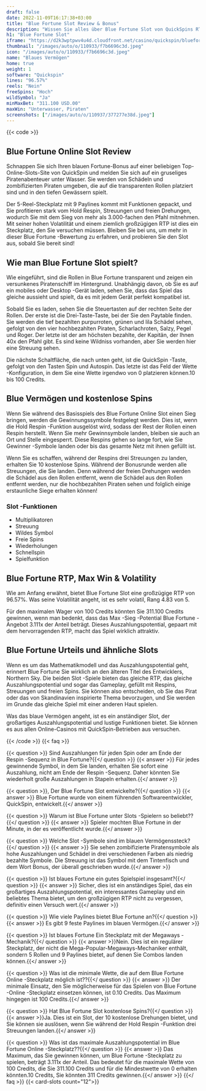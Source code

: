 ```yaml
---
draft: false
date: 2022-11-09T16:17:38+03:00
title: "Blue Fortune Slot Review & Bonus"
description: "Wissen Sie alles über Blue Fortune Slot von QuickSpins RTP, Funktionen, Volatilität und Auszahlungen und erhalten Sie kostenlose Spins und Casino -Boni in den Top -Online -Casinos!"
h1: "Blue Fortune Slot"
iframe: "https://d2k3wptpwv4u4d.cloudfront.net/casino/quickspin/bluefortune/index.html?gameid=bluefortune&moneymode=fun&partnerid=quickspin"
thumbnail: "/images/auto/o/110933/f7b6696c3d.jpeg"
icon: "/images/auto/o/110933/f7b6696c3d.jpeg"
name: "Blaues Vermögen"
home: true
weight: 1
software: "Quickspin"
lines: "96.57%"
reels: "Nein"
freeSpins: "Hoch"
wildSymbol: "Ja"
minMaxBet: "311.100 USD.00"
maxWin: "Unterwasser, Piraten"
screenshots: ["/images/auto/o/110937/377277e38d.jpeg"]
---
```


{{< code >}}<h2>Blue Fortune Online Slot Review</h2><p>Schnappen Sie sich Ihren blauen Fortune-Bonus auf einer beliebigen Top-Online-Slots-Site von QuickSpin und melden Sie sich auf ein gruseliges Piratenabenteuer unter Wasser. Sie werden von Schädeln und zombifizierten Piraten umgeben, die auf die transparenten Rollen platziert sind und in den tiefen Gewässern spielt.</p><p>Der 5-Reel-Steckplatz mit 9 Paylines kommt mit Funktionen gepackt, und Sie profitieren stark vom Hold Respin, Streuungen und freien Drehungen, wodurch Sie mit dem Sieg von mehr als 3.000-fachen den Pfahl mitnehmen. Mit seiner hohen Volatilität und einem ziemlich großzügigen RTP ist dies ein Steckplatz, den Sie versuchen müssen. Bleiben Sie bei uns, um mehr in dieser Blue Fortune -Bewertung zu erfahren, und probieren Sie den Slot aus, sobald Sie bereit sind!</p><h2>Wie man Blue Fortune Slot spielt?</h2><p>Wie eingeführt, sind die Rollen in Blue Fortune transparent und zeigen ein versunkenes Piratenschiff im Hintergrund. Unabhängig davon, ob Sie es auf ein mobiles oder Desktop -Gerät laden, sehen Sie, dass das Spiel das gleiche aussieht und spielt, da es mit jedem Gerät perfekt kompatibel ist.</p><p>Sobald Sie es laden, sehen Sie die Steuertasten auf der rechten Seite der Rollen. Der erste ist die Drei-Taste-Taste, bei der Sie den Paytable finden. Sie werden die tief bezahlten purpurroten, grünen und lila Schädel sehen, gefolgt von den vier hochbezahlten Piraten, Scharlachroten, Salzy, Pegel und Roger. Der letzte ist der am höchsten bezahlte, der Kapitän, der Ihnen 40x den Pfahl gibt. Es sind keine Wildniss vorhanden, aber Sie werden hier eine Streuung sehen.</p><p>Die nächste Schaltfläche, die nach unten geht, ist die QuickSpin -Taste, gefolgt von den Tasten Spin und Autospin. Das letzte ist das Feld der Wette -Konfiguration, in dem Sie eine Wette irgendwo von 0 platzieren können.10 bis 100 Credits.</p><h2>Blue Vermögen und kostenlose Spins</h2><p>Wenn Sie während des Basisspiels des Blue Fortune Online Slot einen Sieg bringen, werden die Gewinnungssymbole festgelegt werden. Dies ist, wenn die Hold Respin -Funktion ausgelöst wird, sodass der Rest der Rollen einen Respin herstellt. Wenn Sie mehr Gewinnsymbole landen, bleiben sie auch an Ort und Stelle eingesperrt. Diese Respins gehen so lange fort, wie Sie Gewinner -Symbole landen oder bis das gesamte Netz mit ihnen gefüllt ist.</p><p>Wenn Sie es schaffen, während der Respins drei Streuungen zu landen, erhalten Sie 10 kostenlose Spins. Während der Bonusrunde werden alle Streuungen, die Sie landen. Denn während der freien Drehungen werden die Schädel aus den Rollen entfernt, wenn die Schädel aus den Rollen entfernt werden, nur die hochbezahlten Piraten sehen und folglich einige erstaunliche Siege erhalten können!</p><h3>
Slot -Funktionen</h3><ul>
<li></span>
Multiplikatoren</li>
<li></span>
Streuung</li>
<li></span>
Wildes Symbol</li>
<li></span>
Freie Spins</li>
<li></span>
Wiederholungen</li>
<li></span>
Schnellspin</li>
<li></span>
Spielfunktion</li></ul><h2>Blue Fortune RTP, Max Win & Volatility</h2><p>Wie am Anfang erwähnt, bietet Blue Fortune Slot eine großzügige RTP von 96.57%. Was seine Volatilität angeht, ist es sehr volatil, Rang 4.83 von 5.</p><p>Für den maximalen Wager von 100 Credits könnten Sie 311.100 Credits gewinnen, wenn man bedenkt, dass das Max -Sieg -Potential Blue Fortune -Angebot 3.111x der Anteil beträgt. Dieses Auszahlungspotential, gepaart mit dem hervorragenden RTP, macht das Spiel wirklich attraktiv.</p><h2>Blue Fortune Urteils und ähnliche Slots</h2><p>Wenn es um das Mathematikmodell und das Auszahlungspotential geht, erinnert Blue Fortune Sie wirklich an den älteren Titel des Entwicklers, Northern Sky. Die beiden Slot -Spiele bieten das gleiche RTP, das gleiche Auszahlungspotential und sogar das Gameplay, gefüllt mit Respins, Streuungen und freien Spins. Sie können also entscheiden, ob Sie das Pirat oder das von Skandinavien inspirierte Thema bevorzugen, und Sie werden im Grunde das gleiche Spiel mit einer anderen Haut spielen.</p><p>Was das blaue Vermögen angeht, ist es ein anständiger Slot, der großartiges Auszahlungspotential und lustige Funktionen bietet. Sie können es aus allen Online-Casinos mit QuickSpin-Betrieben aus versuchen.</p>
{{< /code >}}
{{< faq >}}

{{< question >}} Sind Auszahlungen für jeden Spin oder am Ende der Respin -Sequenz in Blue Fortune?{{</ question >}}
{{< answer >}} Für jedes gewinnende Symbol, in dem Sie landen, erhalten Sie sofort eine Auszahlung, nicht am Ende der Respin -Sequenz. Daher könnten Sie wiederholt große Auszahlungen in Stapeln erhalten.{{</ answer >}}

{{< question >}}, Der Blue Fortune Slot entwickelte?{{</ question >}}
{{< answer >}} Blue Fortune wurde von einem führenden Softwareentwickler, QuickSpin, entwickelt.{{</ answer >}}

{{< question >}} Warum ist Blue Fortune unter Slots -Spielern so beliebt??{{</ question >}}
{{< answer >}} Spieler mochten Blue Fortune in der Minute, in der es veröffentlicht wurde.{{</ answer >}}

{{< question >}} Welche Slot -Symbole sind im blauen Vermögenssteck?{{</ question >}}
{{< answer >}} Sie sehen zombifizierte Piratensymbole als hohe Auszahlungen und Schädel in drei verschiedenen Farben als niedrig bezahlte Symbole. Die Streuung ist das Symbol mit dem Tintenfisch und dem Wort Bonus, der überall geschrieben wurde.{{</ answer >}}

{{< question >}} Ist blaues Fortune ein gutes Spielspiel insgesamt?{{</ question >}}
{{< answer >}} Sicher, dies ist ein anständiges Spiel, das ein großartiges Auszahlungspotential, ein interessantes Gameplay und ein beliebtes Thema bietet, um den großzügigen RTP nicht zu vergessen, definitiv einen Versuch wert.{{</ answer >}}

{{< question >}} Wie viele Paylines bietet Blue Fortune an?{{</ question >}}
{{< answer >}} Es gibt 9 feste Paylines im blauen Vermögen.{{</ answer >}}

{{< question >}} Ist blaues Fortune Ein Steckplatz mit der Megaways -Mechanik?{{</ question >}}
{{< answer >}}Nein. Dies ist ein regulärer Steckplatz, der nicht die Mega-Popular-Megaways-Mechaniker enthält, sondern 5 Rollen und 9 Paylines bietet, auf denen Sie Combos landen können.{{</ answer >}}

{{< question >}} Was ist die minimale Wette, die auf dem Blue Fortune Online -Steckplatz möglich ist??{{</ question >}}
{{< answer >}} Der minimale Einsatz, den Sie möglicherweise für das Spielen von Blue Fortune -Online -Steckplatz einsetzen können, ist 0.10 Credits. Das Maximum hingegen ist 100 Credits.{{</ answer >}}

{{< question >}} Hat Blue Fortune Slot kostenlose Spins?{{</ question >}}
{{< answer >}}Ja. Dies ist ein Slot, der 10 kostenlose Drehungen bietet, und Sie können sie auslösen, wenn Sie während der Hold Respin -Funktion drei Streuungen landen.{{</ answer >}}

{{< question >}} Was ist das maximale Auszahlungspotential im Blue Fortune Online -Steckplatz??{{</ question >}}
{{< answer >}} Das Maximum, das Sie gewinnen können, um Blue Fortune -Steckplatz zu spielen, beträgt 3.111x der Anteil. Das bedeutet für die maximale Wette von 100 Credits, die Sie 311.100 Credits und für die Mindestwette von 0 erhalten könnten.10 Credits, Sie könnten 311 Credits gewinnen.{{</ answer >}}
{{</ faq >}}
{{< card-slots count="12">}}